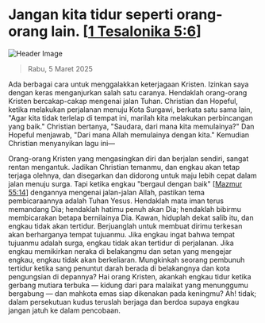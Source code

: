 
# Jangan kita tidur seperti orang-orang lain. [[1 Tesalonika 5:6](http://alkitab.sabda.org/?1%20Tesalonika%205:6)]

![Header Image](https://alkitab.app/slice/sunrise.jpg)

> Rabu, 5 Maret 2025

Ada berbagai cara untuk menggalakkan keterjagaan Kristen. Izinkan saya dengan keras menganjurkan salah satu caranya. Hendaklah orang-orang Kristen bercakap-cakap mengenai jalan Tuhan. Christian dan Hopeful, ketika melakukan perjalanan menuju Kota Surgawi, berkata satu sama lain, "Agar kita tidak terlelap di tempat ini, marilah kita melakukan perbincangan yang baik." Christian bertanya, "Saudara, dari mana kita memulainya?" Dan Hopeful menjawab, "Dari mana Allah memulainya dengan kita." Kemudian Christian menyanyikan lagu ini—

Orang-orang Kristen yang mengasingkan diri dan berjalan sendiri, sangat rentan mengantuk. Jadikan Christian temanmu, dan engkau akan tetap terjaga olehnya, dan disegarkan dan didorong untuk maju lebih cepat dalam jalan menuju surga. Tapi ketika engkau "bergaul dengan baik" [[Mazmur 55:14](http://alkitab.sabda.org/?Mazmur%2055:14)] dengannya mengenai jalan-jalan Allah, pastikan tema pembicaraannya adalah Tuhan Yesus. Hendaklah mata iman terus memandang Dia; hendaklah hatimu penuh akan Dia; hendaklah bibirmu membicarakan betapa bernilainya Dia. Kawan, hiduplah dekat salib itu, dan engkau tidak akan tertidur. Berjuanglah untuk membuat dirimu terkesan akan berharganya tempat tujuanmu. Jika engkau ingat bahwa tempat tujuanmu adalah surga, engkau tidak akan tertidur di perjalanan. Jika engkau memikirkan neraka di belakangmu dan setan yang mengejar engkau, engkau tidak akan berkeliaran. Mungkinkah seorang pembunuh tertidur ketika sang penuntut darah berada di belakangnya dan kota pengungsian di depannya? Hai orang Kristen, akankah engkau tidur ketika gerbang mutiara terbuka — kidung dari para malaikat yang menunggumu bergabung — dan mahkota emas siap dikenakan pada keningmu? Ah! tidak; dalam persekutuan kudus teruslah berjaga dan berdoa supaya engkau jangan jatuh ke dalam pencobaan.
    